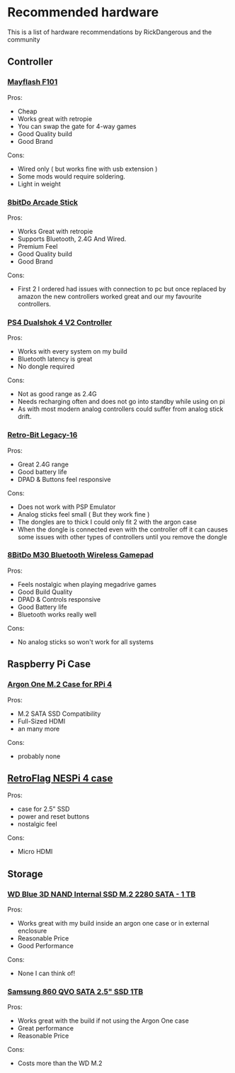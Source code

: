 # Recommended hardware

This is a list of hardware recommendations by RickDangerous and the community

## Controller

### [Mayflash F101](https://www.mayflash.com/product/showproduct.php?id=32)

Pros:
- Cheap
- Works great with retropie
- You can swap the gate for 4-way games
- Good Quality build
- Good Brand

Cons:
- Wired only ( but works fine with usb extension )
- Some mods would require soldering.
- Light in weight

### [8bitDo Arcade Stick](https://www.8bitdo.com/arcade-stick/)

Pros:
- Works Great with retropie
- Supports Bluetooth, 2.4G And Wired.
- Premium Feel
- Good Quality build
- Good Brand

Cons:
- First 2 I ordered had issues with connection to pc 
but once replaced by amazon the new controllers worked great and our my favourite
controllers.

### [PS4 Dualshok 4 V2 Controller](https://www.playstation.com/en-us/accessories/dualshock-4-wireless-controller/)

Pros:
- Works with every system on my build
- Bluetooth latency is great
- No dongle required

Cons:
- Not as good range as 2.4G
- Needs recharging often and does not go into standby while using on pi
- As with most modern analog controllers could suffer from analog stick drift.

### [Retro-Bit Legacy-16](http://retro-bit.com/legacy16)

Pros:
- Great 2.4G range
- Good battery life 
- DPAD & Buttons feel responsive

Cons:
- Does not work with PSP Emulator
- Analog sticks feel small ( But they work fine )
- The dongles are to thick I could only fit 2 with the argon case
- When the dongle is connected even with the controller off it can causes some issues with other types of controllers until you remove the dongle

### [8BitDo M30 Bluetooth Wireless Gamepad](https://www.8bitdo.com/m30/)

Pros:
- Feels nostalgic when playing megadrive games
- Good Build Quality
- DPAD & Controls responsive
- Good Battery life
- Bluetooth works really well

Cons:
- No analog sticks so won't work for all systems

## Raspberry Pi Case

### [Argon One M.2 Case for RPi 4](https://www.argon40.com/argon-one-m-2-case-for-raspberry-pi-4.html)

Pros:
- M.2 SATA SSD Compatibility
- Full-Sized HDMI
- an many more

Cons:
- probably none

## [RetroFlag NESPi 4 case](https://retroflag.com/nespi-4-case.html)

Pros:
- case for 2.5” SSD
- power and reset buttons
- nostalgic feel

Cons:
- Micro HDMI

## Storage

### [WD Blue 3D NAND Internal SSD M.2 2280 SATA - 1 TB](https://www.westerndigital.com/products/internal-drives/wd-blue-sata-m-2-ssd)

Pros:
- Works great with my build 
inside an argon one case or in external enclosure
- Reasonable Price
- Good Performance 

Cons:
- None I can think of!

### [Samsung 860 QVO SATA 2.5" SSD 1TB](https://www.samsung.com/us/computing/memory-storage/solid-state-drives/ssd-860-qvo-2-5-sata-iii-1tb-mz-76q1t0b-am/)

Pros:
- Works great with the build if not using the Argon One case
- Great performance
- Reasonable Price

Cons:
- Costs more than the WD M.2
